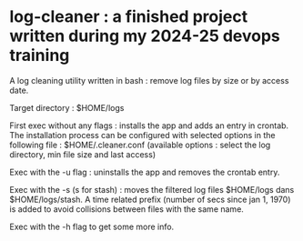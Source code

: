 # log-cleaner : a finished project written during my 2024-25 devops training

A log cleaning utility written in bash : remove log files by size or by access date.

Target directory : $HOME/logs

First exec without any flags : installs the app and adds an entry in crontab. The installation process can be configured with selected options in the following file : $HOME/.cleaner.conf  (available options : select the log directory, min file size and last access) 

Exec with the -u flag : uninstalls the app and removes the crontab entry.

Exec with the -s (s for stash) : moves the filtered log files $HOME/logs dans $HOME/logs/stash. A time related prefix (number of secs since jan 1, 1970) is added to avoid collisions between files with the same name.

Exec with the -h flag to get some more info.
